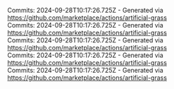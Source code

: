 Commits: 2024-09-28T10:17:26.725Z - Generated via https://github.com/marketplace/actions/artificial-grass
<br>
Commits: 2024-09-28T10:17:26.725Z - Generated via https://github.com/marketplace/actions/artificial-grass
<br>
Commits: 2024-09-28T10:17:26.725Z - Generated via https://github.com/marketplace/actions/artificial-grass
<br>
Commits: 2024-09-28T10:17:26.725Z - Generated via https://github.com/marketplace/actions/artificial-grass
<br>
Commits: 2024-09-28T10:17:26.725Z - Generated via https://github.com/marketplace/actions/artificial-grass
<br>
